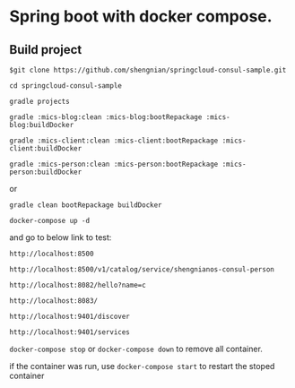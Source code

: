 # Spring boot with docker compose.

## Build project

`$git clone https://github.com/shengnian/springcloud-consul-sample.git`

`cd springcloud-consul-sample `

```
gradle projects

gradle :mics-blog:clean :mics-blog:bootRepackage :mics-blog:buildDocker

gradle :mics-client:clean :mics-client:bootRepackage :mics-client:buildDocker

gradle :mics-person:clean :mics-person:bootRepackage :mics-person:buildDocker

```
or 
```
gradle clean bootRepackage buildDocker

```

`docker-compose up -d`

and go to below link to test:
```
http://localhost:8500

http://localhost:8500/v1/catalog/service/shengnianos-consul-person

http://localhost:8082/hello?name=c

http://localhost:8083/
```

```
http://localhost:9401/discover

http://localhost:9401/services
```

`docker-compose stop`
or 
`docker-compose down` to remove all container.

if the container was run, use 
`docker-compose start` to restart the stoped container